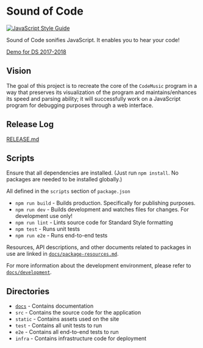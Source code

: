 # Sound of Code

[![JavaScript Style Guide](https://img.shields.io/badge/code_style-standard-brightgreen.svg)](https://standardjs.com)

Sound of Code sonifies JavaScript. It enables you to hear your code!

[Demo for DS 2017-2018](https://raikesschoolds.github.io/cse-cohen/)

## Vision

The goal of this project is to recreate the core of the `CodeMusic` program in a way that preserves its visualization of the program and maintains/enhances its speed and parsing ability; it will successfully work on a JavaScript program for debugging purposes through a web interface.

## Release Log

[RELEASE.md](RELEASE.md)

## Scripts

Ensure that all dependencies are installed. (Just run `npm install`. No packages are needed to be installed globally.)

All defined in the `scripts` section of `package.json`

- `npm run build` - Builds production. Specifically for publishing purposes.
- `npm run dev` - Builds development and watches files for changes. For development use only!
- `npm run lint` - Lints source code for Standard Style formatting
- `npm test` - Runs unit tests
- `npm run e2e` - Runs end-to-end tests

Resources, API descriptions, and other documents related to packages in use are linked in [`docs/package-resources.md`](docs/package-resources.md).

For more information about the development environment, please refer to [`docs/development`](docs/development.md).

## Directories

- [`docs`](./docs/README.md) - Contains documentation
- `src` - Contains the source code for the application
- `static` - Contains assets used on the site
- `test` - Contains all unit tests to run
- `e2e` - Contains all end-to-end tests to run
- `infra` - Contains infrastructure code for deployment
